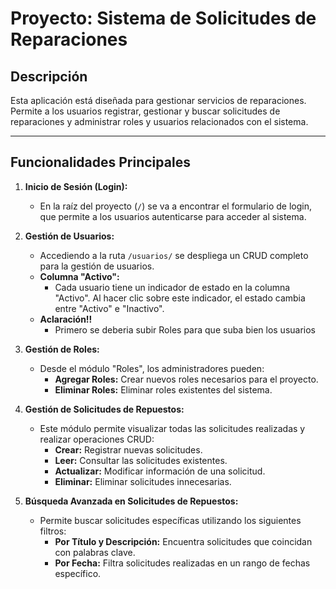 # Proyecto: Sistema de Solicitudes de Reparaciones

## Descripción
Esta aplicación está diseñada para gestionar servicios de reparaciones. Permite a los usuarios registrar, gestionar y buscar solicitudes de reparaciones y administrar roles y usuarios relacionados con el sistema.

---

## Funcionalidades Principales

1. **Inicio de Sesión (Login):**
   - En la raíz del proyecto (`/`) se va a encontrar el formulario de login, que permite a los usuarios autenticarse para acceder al sistema.

2. **Gestión de Usuarios:**
   - Accediendo a la ruta `/usuarios/` se despliega un CRUD completo para la gestión de usuarios.
   - **Columna "Activo":**
     - Cada usuario tiene un indicador de estado en la columna "Activo". Al hacer clic sobre este indicador, el estado cambia entre "Activo" e "Inactivo".
   - **Aclaración!!**
      - Primero se deberia subir Roles para que suba bien los usuarios

3. **Gestión de Roles:**
   - Desde el módulo "Roles", los administradores pueden:
     - **Agregar Roles:** Crear nuevos roles necesarios para el proyecto.
     - **Eliminar Roles:** Eliminar roles existentes del sistema.

4. **Gestión de Solicitudes de Repuestos:**
   - Este módulo permite visualizar todas las solicitudes realizadas y realizar operaciones CRUD:
     - **Crear:** Registrar nuevas solicitudes.
     - **Leer:** Consultar las solicitudes existentes.
     - **Actualizar:** Modificar información de una solicitud.
     - **Eliminar:** Eliminar solicitudes innecesarias.

5. **Búsqueda Avanzada en Solicitudes de Repuestos:**
   - Permite buscar solicitudes específicas utilizando los siguientes filtros:
     - **Por Título y Descripción:** Encuentra solicitudes que coincidan con palabras clave.
     - **Por Fecha:** Filtra solicitudes realizadas en un rango de fechas específico.



